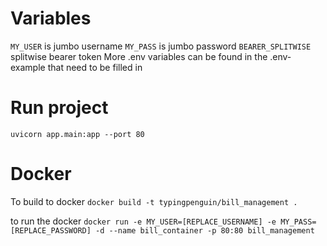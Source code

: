 # Variables

`MY_USER` is jumbo username
`MY_PASS` is jumbo password
`BEARER_SPLITWISE` splitwise bearer token
More .env variables can be found in the .env-example that need to be filled in

# Run project

`uvicorn app.main:app --port 80`

# Docker
To build to docker
```docker build -t typingpenguin/bill_management .``` 

to run the docker
```docker run -e MY_USER=[REPLACE_USERNAME] -e MY_PASS=[REPLACE_PASSWORD] -d --name bill_container -p 80:80 bill_management```